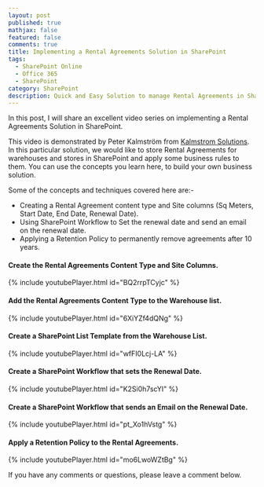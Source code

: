 ```yaml
---
layout: post
published: true
mathjax: false
featured: false
comments: true
title: Implementing a Rental Agreements Solution in SharePoint
tags:
  - SharePoint Online
  - Office 365
  - SharePoint
category: SharePoint
description: Quick and Easy Solution to manage Rental Agreements in SharePoint.
---
```

In this post, I will share an excellent video series on implementing a Rental Agreements Solution in SharePoint.

This video is demonstrated by Peter Kalmström from [Kalmstrom Solutions](http://kalmstrom.com/). In this particular solution, we would like to store Rental Agreements for warehouses and stores in SharePoint and apply some business rules to them. You can use the concepts you learn here, to build your own business solution.

Some of the concepts and techniques covered here are:-

- Creating a Rental Agreement content type and Site columns (Sq Meters, Start Date, End Date, Renewal Date).
- Using SharePoint Workflow to Set the renewal date and send an email on the renewal date.
- Applying a Retention Policy to permanently remove agreements after 10 years.

#### Create the Rental Agreements Content Type and Site Columns.
{% include youtubePlayer.html id="BQ2rrpTCyjc" %}  




#### Add the Rental Agreements Content Type to the Warehouse list.
{% include youtubePlayer.html id="6XiYZf4dQNg" %}

#### Create a SharePoint List Template from the Warehouse List.
{% include youtubePlayer.html id="wfFI0Lcj-LA" %}

#### Create a SharePoint Workflow that sets the Renewal Date.
{% include youtubePlayer.html id="K2Si0h7scYI" %}

#### Create a SharePoint Workflow that sends an Email on the Renewal Date.
{% include youtubePlayer.html id="pt_Xo1hVstg" %}

#### Apply a Retention Policy to the Rental Agreements.
{% include youtubePlayer.html id="mo6LwoWZtBg" %}

If you have any comments or questions, please leave a comment below.

